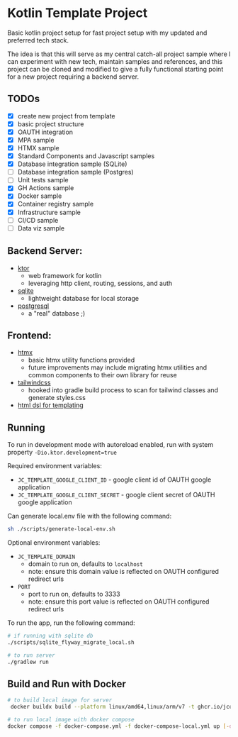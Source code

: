 # Kotlin Template Project

Basic kotlin project setup for fast project setup with my updated and preferred tech stack.

The idea is that this will serve as my central catch-all project sample where I can experiment with new tech, maintain
samples and references, and this project can be cloned and modified to give a fully functional starting point for a new
project requiring a backend server.

## TODOs

- [x] create new project from template
- [x] basic project structure
- [x] OAUTH integration
- [x] MPA sample
- [x] HTMX sample
- [x] Standard Components and Javascript samples
- [x] Database integration sample (SQLite)
- [ ] Database integration sample (Postgres)
- [ ] Unit tests sample
- [x] GH Actions sample
- [x] Docker sample
- [x] Container registry sample
- [x] Infrastructure sample
- [ ] CI/CD sample
- [ ] Data viz sample

## Backend Server:

- [ktor](https://ktor.io/)
    - web framework for kotlin
    - leveraging http client, routing, sessions, and auth
- [sqlite](https://sqlite.org/index.html)
    - lightweight database for local storage
- [postgresql](https://www.postgresql.org/)
    - a "real" database ;)

## Frontend:

- [htmx](https://htmx.org/)
    - basic htmx utility functions provided
    - future improvements may include migrating htmx utilities and common components to their own library for reuse
- [tailwindcss](https://tailwindcss.com/)
    - hooked into gradle build process to scan for tailwind classes and generate styles.css
- [html dsl for templating](https://kotlinlang.org/docs/typesafe-html-dsl.html)

## Running

To run in development mode with autoreload enabled, run with system property `-Dio.ktor.development=true`

Required environment variables:

- `JC_TEMPLATE_GOOGLE_CLIENT_ID` - google client id of OAUTH google application
- `JC_TEMPLATE_GOOGLE_CLIENT_SECRET` - google client secret of OAUTH google application

Can generate local.env file with the following command:

```bash 
sh ./scripts/generate-local-env.sh
```

Optional environment variables:

- `JC_TEMPLATE_DOMAIN`
    - domain to run on, defaults to `localhost`
    - note: ensure this domain value is reflected on OAUTH configured redirect urls
- `PORT`
    - port to run on, defaults to 3333
    - note: ensure this port value is reflected on OAUTH configured redirect urls

To run the app, run the following command:

```bash
# if running with sqlite db
./scripts/sqlite_flyway_migrate_local.sh

# to run server
./gradlew run
```

## Build and Run with Docker

```bash
# to build local image for server 
 docker buildx build --platform linux/amd64,linux/arm/v7 -t ghcr.io/jcollingwood/jc-kotlin-template/server:0.0.0 -f server/Dockerfile .

# to run local image with docker compose
docker compose -f docker-compose.yml -f docker-compose-local.yml up [-d]
```

